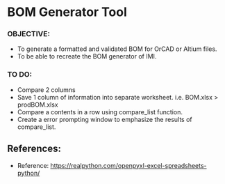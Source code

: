 # BOM Generator Tool

### OBJECTIVE:
+ To generate a formatted and validated BOM for OrCAD or Altium files.
+ To be able to recreate the BOM generator of IMI.


### TO DO:
+ Compare 2 columns
+ Save 1 column of information into separate worksheet.
    i.e.
    BOM.xlsx > prodBOM.xlsx
+ Compare a contents in a row using compare_list function.
+ Create a error prompting window to emphasize the results of compare_list.


## References:
+ Reference: https://realpython.com/openpyxl-excel-spreadsheets-python/
